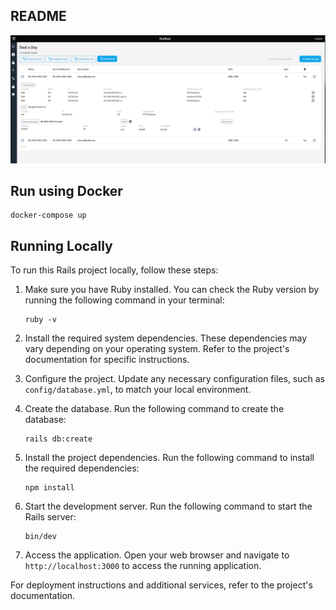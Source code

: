 ## README

![Screenshot](https://github.com/cjpvillaruel/redbase/blob/main/screenshot.png?raw=true)

## Run using Docker

```
docker-compose up
```

## Running Locally

To run this Rails project locally, follow these steps:

1. Make sure you have Ruby installed. You can check the Ruby version by running the following command in your terminal:

   ```
   ruby -v
   ```

2. Install the required system dependencies. These dependencies may vary depending on your operating system. Refer to the project's documentation for specific instructions.

3. Configure the project. Update any necessary configuration files, such as `config/database.yml`, to match your local environment.

4. Create the database. Run the following command to create the database:

   ```
   rails db:create
   ```

5. Install the project dependencies. Run the following command to install the required dependencies:

   ```
   npm install
   ```

6. Start the development server. Run the following command to start the Rails server:

   ```
   bin/dev
   ```

7. Access the application. Open your web browser and navigate to `http://localhost:3000` to access the running application.

For deployment instructions and additional services, refer to the project's documentation.

